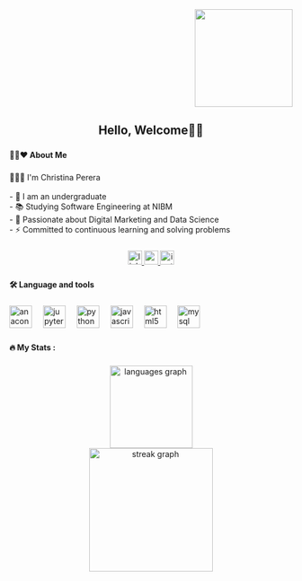<img align="right" height="174" src="https://i.pinimg.com/736x/d8/57/98/d857981891a20185f0dc2ea342db8f35.jpg"  />

###

<br clear="both">

<h2 align="center">Hello, Welcome👋💫</h2>

###

<h4 align="left">👩‍💻❤️  About Me</h4>

###

<p align="left">👩🏻‍💻 I'm Christina Perera <br><br>- 🔭 I am an undergraduate<br>- 📚 Studying Software Engineering at NIBM<br>- 🌟 Passionate about Digital Marketing and Data Science<br>- ⚡ Committed to continuous learning and solving problems</p>

###

<div align="center">
  <a href="www.linkedin.com/in/dineshi-christina-perera" target="_blank">
    <img src="https://img.shields.io/static/v1?message=LinkedIn&logo=linkedin&label=&color=0077B5&logoColor=white&labelColor=&style=for-the-badge" height="25" alt="linkedin logo"  />
  </a>
  <a href="dineshiperera05@gmail.com" target="_blank">
    <img src="https://img.shields.io/static/v1?message=Gmail&logo=gmail&label=&color=D14836&logoColor=white&labelColor=&style=for-the-badge" height="25" alt="gmail logo"  />
  </a>
  <a href="https://www.instagram.com/neshiizz/" target="_blank">
    <img src="https://img.shields.io/static/v1?message=Instagram&logo=instagram&label=&color=E4405F&logoColor=white&labelColor=&style=for-the-badge" height="25" alt="instagram logo"  />
  </a>
</div>

###

<h4 align="left">🛠 Language and tools</h4>

###

<div align="left">
  <img src="https://cdn.jsdelivr.net/gh/devicons/devicon/icons/anaconda/anaconda-original.svg" height="40" alt="anaconda logo"  />
  <img width="12" />
  <img src="https://cdn.jsdelivr.net/gh/devicons/devicon/icons/jupyter/jupyter-original.svg" height="40" alt="jupyter logo"  />
  <img width="12" />
  <img src="https://cdn.jsdelivr.net/gh/devicons/devicon/icons/python/python-original.svg" height="40" alt="python logo"  />
  <img width="12" />
  <img src="https://cdn.jsdelivr.net/gh/devicons/devicon/icons/javascript/javascript-original.svg" height="40" alt="javascript logo"  />
  <img width="12" />
  <img src="https://cdn.jsdelivr.net/gh/devicons/devicon/icons/html5/html5-original.svg" height="40" alt="html5 logo"  />
  <img width="12" />
  <img src="https://cdn.jsdelivr.net/gh/devicons/devicon/icons/mysql/mysql-original.svg" height="40" alt="mysql logo"  />
</div>

###

<h4 align="left">🔥   My Stats :</h4>

###

<div align="center">
  <img src="https://github-readme-stats.vercel.app/api/top-langs?username=neshiy&locale=en&hide_title=false&layout=compact&card_width=320&langs_count=6&theme=rose_pine&hide_border=true&order=2&custom_title=Languages" height="147" alt="languages graph" /> <br>
  <img src="https://streak-stats.demolab.com?user=neshiy&locale=en&mode=daily&theme=rose_pine&hide_border=true&border_radius=5&date_format=j%20M%5B%20Y%5D&order=3" height="220" alt="streak graph"  />
</div>

###

<!-- Proudly created with GPRM ( https://gprm.itsvg.in ) -->
